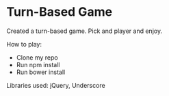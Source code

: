 # Turn-Based Game

Created a turn-based game.  Pick and player and enjoy.

How to play:
* Clone my repo
* Run npm install
* Run bower install

Libraries used: jQuery, Underscore
